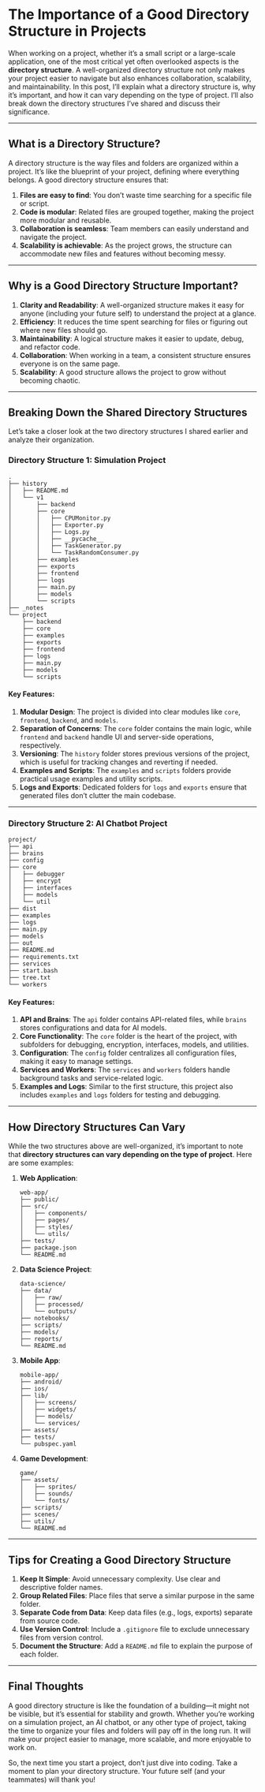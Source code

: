 # The Importance of a Good Directory Structure in Projects

When working on a project, whether it’s a small script or a large-scale application, one of the most critical yet often overlooked aspects is the **directory structure**. A well-organized directory structure not only makes your project easier to navigate but also enhances collaboration, scalability, and maintainability. In this post, I’ll explain what a directory structure is, why it’s important, and how it can vary depending on the type of project. I’ll also break down the directory structures I’ve shared and discuss their significance.

---

## What is a Directory Structure?

A directory structure is the way files and folders are organized within a project. It’s like the blueprint of your project, defining where everything belongs. A good directory structure ensures that:

1. **Files are easy to find**: You don’t waste time searching for a specific file or script.
2. **Code is modular**: Related files are grouped together, making the project more modular and reusable.
3. **Collaboration is seamless**: Team members can easily understand and navigate the project.
4. **Scalability is achievable**: As the project grows, the structure can accommodate new files and features without becoming messy.

---

## Why is a Good Directory Structure Important?

1. **Clarity and Readability**: A well-organized structure makes it easy for anyone (including your future self) to understand the project at a glance.
2. **Efficiency**: It reduces the time spent searching for files or figuring out where new files should go.
3. **Maintainability**: A logical structure makes it easier to update, debug, and refactor code.
4. **Collaboration**: When working in a team, a consistent structure ensures everyone is on the same page.
5. **Scalability**: A good structure allows the project to grow without becoming chaotic.

---

## Breaking Down the Shared Directory Structures

Let’s take a closer look at the two directory structures I shared earlier and analyze their organization.

### Directory Structure 1: Simulation Project

```
.
├── history
│   ├── README.md
│   └── v1
│       ├── backend
│       ├── core
│       │   ├── CPUMonitor.py
│       │   ├── Exporter.py
│       │   ├── Logs.py
│       │   ├── __pycache__
│       │   ├── TaskGenerator.py
│       │   └── TaskRandomConsumer.py
│       ├── examples
│       ├── exports
│       ├── frontend
│       ├── logs
│       ├── main.py
│       ├── models
│       └── scripts
├── _notes
└── project
    ├── backend
    ├── core
    ├── examples
    ├── exports
    ├── frontend
    ├── logs
    ├── main.py
    ├── models
    └── scripts
```

#### Key Features:
1. **Modular Design**: The project is divided into clear modules like `core`, `frontend`, `backend`, and `models`.
2. **Separation of Concerns**: The `core` folder contains the main logic, while `frontend` and `backend` handle UI and server-side operations, respectively.
3. **Versioning**: The `history` folder stores previous versions of the project, which is useful for tracking changes and reverting if needed.
4. **Examples and Scripts**: The `examples` and `scripts` folders provide practical usage examples and utility scripts.
5. **Logs and Exports**: Dedicated folders for `logs` and `exports` ensure that generated files don’t clutter the main codebase.

---

### Directory Structure 2: AI Chatbot Project

```
project/
├── api
├── brains
├── config
├── core
│   ├── debugger
│   ├── encrypt
│   ├── interfaces
│   ├── models
│   └── util
├── dist
├── examples
├── logs
├── main.py
├── models
├── out
├── README.md
├── requirements.txt
├── services
├── start.bash
├── tree.txt
└── workers
```

#### Key Features:
1. **API and Brains**: The `api` folder contains API-related files, while `brains` stores configurations and data for AI models.
2. **Core Functionality**: The `core` folder is the heart of the project, with subfolders for debugging, encryption, interfaces, models, and utilities.
3. **Configuration**: The `config` folder centralizes all configuration files, making it easy to manage settings.
4. **Services and Workers**: The `services` and `workers` folders handle background tasks and service-related logic.
5. **Examples and Logs**: Similar to the first structure, this project also includes `examples` and `logs` folders for testing and debugging.

---

## How Directory Structures Can Vary

While the two structures above are well-organized, it’s important to note that **directory structures can vary depending on the type of project**. Here are some examples:

1. **Web Application**:
   ```
   web-app/
   ├── public/
   ├── src/
   │   ├── components/
   │   ├── pages/
   │   ├── styles/
   │   └── utils/
   ├── tests/
   ├── package.json
   └── README.md
   ```

2. **Data Science Project**:
   ```
   data-science/
   ├── data/
   │   ├── raw/
   │   ├── processed/
   │   └── outputs/
   ├── notebooks/
   ├── scripts/
   ├── models/
   ├── reports/
   └── README.md
   ```

3. **Mobile App**:
   ```
   mobile-app/
   ├── android/
   ├── ios/
   ├── lib/
   │   ├── screens/
   │   ├── widgets/
   │   ├── models/
   │   └── services/
   ├── assets/
   ├── tests/
   └── pubspec.yaml
   ```

4. **Game Development**:
   ```
   game/
   ├── assets/
   │   ├── sprites/
   │   ├── sounds/
   │   └── fonts/
   ├── scripts/
   ├── scenes/
   ├── utils/
   └── README.md
   ```

---

## Tips for Creating a Good Directory Structure

1. **Keep It Simple**: Avoid unnecessary complexity. Use clear and descriptive folder names.
2. **Group Related Files**: Place files that serve a similar purpose in the same folder.
3. **Separate Code from Data**: Keep data files (e.g., logs, exports) separate from source code.
4. **Use Version Control**: Include a `.gitignore` file to exclude unnecessary files from version control.
5. **Document the Structure**: Add a `README.md` file to explain the purpose of each folder.

---

## Final Thoughts

A good directory structure is like the foundation of a building—it might not be visible, but it’s essential for stability and growth. Whether you’re working on a simulation project, an AI chatbot, or any other type of project, taking the time to organize your files and folders will pay off in the long run. It will make your project easier to manage, more scalable, and more enjoyable to work on.

So, the next time you start a project, don’t just dive into coding. Take a moment to plan your directory structure. Your future self (and your teammates) will thank you!